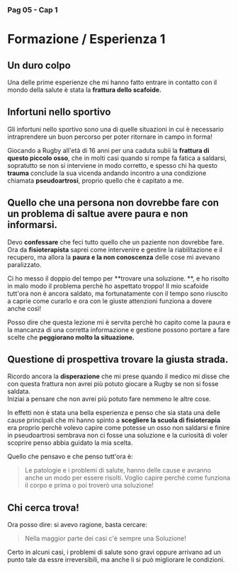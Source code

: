 ### Pag 05 - Cap 1
# Formazione / Esperienza 1

## Un duro colpo

Una delle prime esperienze che mi hanno fatto entrare in contatto con il mondo della salute è stata la **frattura dello scafoide.** 

## Infortuni nello sportivo

Gli infortuni nello sportivo sono una di quelle situazioni in cui è necessario intraprendere un buon percorso per poter ritornare in campo in forma!

Giocando a Rugby all'età di 16 anni per una caduta subii la **frattura di questo piccolo osso**, che in molti casi quando si rompe fa fatica a saldarsi, sopratutto se non si interviene in modo corretto, e spesso chi ha questo **trauma**  conclude la sua vicenda andando incontro a una condizione chiamata **pseudoartrosi**, proprio quello che è capitato a me.

## Quello che una persona non dovrebbe fare con un problema di saltue avere paura e non informarsi.

Devo **confessare** che feci tutto quello che un paziente non dovrebbe fare. Ora da **fisioterapista**  saprei come intervenire e gestire la riabilitazione e il recupero, ma allora la **paura e la non conoscenza** delle cose mi avevano paralizzato.

Ci ho messo il doppio del tempo per **trovare una soluzione. **, e ho risolto in malo modo il problema perchè ho aspettato troppo! Il mio scafoide tutt'ora non è ancora saldato, ma fortunatamente con il tempo sono riuscito a caprie come curarlo e ora con le giuste attenzioni funziona a dovere anche così!

Posso dire che questa lezione mi è servita perchè ho capito come la paura e la mancanza di una corretta informazione e gestione possono portare a fare scelte che **peggiorano molto la situazione.**

## Questione di prospettiva trovare la giusta strada.

Ricordo ancora la **disperazione** che mi prese quando il medico mi disse che con questa frattura non avrei più potuto giocare a Rugby se non si fosse saldata.  
Iniziai a pensare che non avrei più potuto fare nemmeno le altre cose.

In effetti non è stata una bella esperienza e penso che sia stata una delle cause principali che mi hanno spinto a **scegliere la scuola di fisioterapia** era proprio perchè volevo capire come potesse un osso non saldarsi e finire in pseudoartrosi sembrava non ci fosse una soluzione e la curiosità di voler scoprire penso abbia guidato la mia scelta.

Quello che pensavo e che penso tutt'ora è:

> Le patologie e i problemi di salute, hanno delle cause e avranno anche un modo per essere risolti. 
Voglio capire perché come funziona il corpo e prima o poi troverò una soluzione!

## Chi cerca trova!

Ora posso dire: si avevo ragione, basta cercare: 

> Nella maggior parte dei casi c'è sempre una Soluzione!

Certo in alcuni casi, i problemi di salute sono gravi oppure arrivano ad un punto tale da essre irreversibili, ma anche li si può migliorare le condizioni.




<!--stackedit_data:
eyJoaXN0b3J5IjpbMTAyODQ3OTY3MywxNzE0Njg5NzM5XX0=
-->